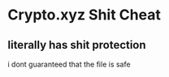 # Crypto.xyz Shit Cheat

##  literally has shit protection 

i dont guaranteed that the file is safe

